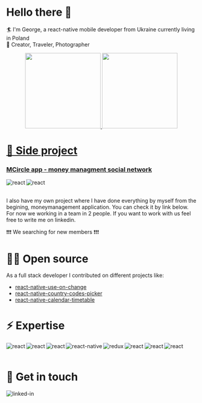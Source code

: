 # Hello there 👋

 🏄 I'm George, a react-native mobile developer from Ukraine currently living in Poland<br />
 🏉 Creator, Traveler, Photographer

<div align="center">
  <a href="https://github.com/GeorgeHop">
  <img height="200em" src="https://github-readme-stats.vercel.app/api?username=GeorgeHop&show_icons=true&theme=radical&include_all_commits=true&count_private=true"/>
  <img height="200em" src="https://github-readme-stats.vercel.app/api/top-langs/?username=GeorgeHop&layout=compact&langs_count=10&theme=radical&hide=html"/>
</div>
  

# 🎸 Side project

### MCircle app - money managment social network
[<img align="left" alt="react" src="https://img.shields.io/badge/App_Store-0D96F6?style=for-the-badge&logo=app-store&logoColor=white" />](https://apps.apple.com/pl/app/money-cirlce/id1628319585)
<img align="left" alt="react" src="https://img.shields.io/badge/Google_Play-414141?style=for-the-badge&logo=google-play&logoColor=white" />

<br />
<br />


I also have my own project where I have done everything by myself from the begining, moneymanagement application. You can check it by link below. 
For now we working in a team in 2 people. If you want to work with us feel free to write me on linkedin. 


:exclamation::exclamation::exclamation: We searching for new members :exclamation::exclamation::exclamation:



# 🙌🏼 Open source

As a full stack developer I contributed on different projects like:
- [react-native-use-on-change](https://github.com/GeorgeHop/react-native-use-on-change)
- [react-native-country-codes-picker](https://github.com/GeorgeHop/react-native-country-codes-picker)
- [react-native-calendar-timetable](https://github.com/GeorgeHop/react-native-calendar-timetable)


# ⚡️ Expertise

<img align="left" alt="react" src="https://img.shields.io/badge/JavaScript-F7DF1E?style=for-the-badge&logo=javascript&logoColor=black" />
<img align="left" alt="react" src="https://img.shields.io/badge/TypeScript-007ACC?style=for-the-badge&logo=typescript&logoColor=white" />
<img align="left" alt="react" src="https://img.shields.io/badge/react%20-%2320232a.svg?&style=for-the-badge&logo=react&logoColor=%2361DAFB" />
<img align="left" alt="react-native" src="https://img.shields.io/badge/react%20native%20-%2320232a.svg?&style=for-the-badge&logo=react&logoColor=%2361DAFB" />
<img align="left" alt="redux" src="https://img.shields.io/badge/redux%20-764ABC.svg?&style=for-the-badge&logo=redux&logoColor=white" />
<img align="left" alt="react" src="https://img.shields.io/badge/PHP-777BB4?style=for-the-badge&logo=php&logoColor=white" />
<img align="left" alt="react" src="https://img.shields.io/badge/Flutter-02569B?style=for-the-badge&logo=flutter&logoColor=white" />
<img align="left" alt="react" src="https://img.shields.io/badge/Dart-0175C2?style=for-the-badge&logo=dart&logoColor=white" />

<br />
<br />

# 💬 Get in touch

[<img align="left" alt="linked-in" src="https://img.shields.io/badge/linkedin-%230077B5.svg?&style=for-the-badge&logo=linkedin&logoColor=white" />](https://www.linkedin.com/in/yurii-mutovkin-3ba057195/)
